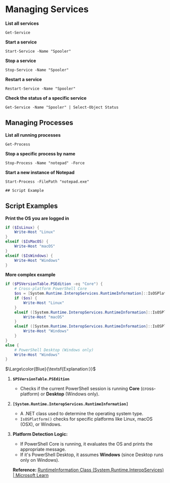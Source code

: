 # Managing Services 

**List all services**

    Get-Service

**Start a service**

    Start-Service -Name "Spooler"

**Stop a service**

    Stop-Service -Name "Spooler"

**Restart a service**

    Restart-Service -Name "Spooler"

**Check the status of a specific service**

    Get-Service -Name "Spooler" | Select-Object Status
## Managing Processes

**List all running processes**

    Get-Process

**Stop a specific process by name**

    Stop-Process -Name "notepad" -Force

**Start a new instance of Notepad**

    Start-Process -FilePath "notepad.exe"

    ## Script Example
## Script Examples
**Print the OS you are logged in**
```powershell
if ($IsLinux) {
    Write-Host "Linux"
}
elseif ($IsMacOS) {
    Write-Host "macOS"
}
elseif ($IsWindows) {
    Write-Host "Windows"
}
```
**More complex example**
```powershell
if ($PSVersionTable.PSEdition -eq "Core") {
    # Cross-platform PowerShell Core
    $os = [System.Runtime.InteropServices.RuntimeInformation]::IsOSPlatform([System.Runtime.InteropServices.OSPlatform]::Linux)
    if ($os) {
        Write-Host "Linux"
    }
    elseif ([System.Runtime.InteropServices.RuntimeInformation]::IsOSPlatform([System.Runtime.InteropServices.OSPlatform]::OSX)) {
        Write-Host "macOS"
    }
    elseif ([System.Runtime.InteropServices.RuntimeInformation]::IsOSPlatform([System.Runtime.InteropServices.OSPlatform]::Windows)) {
        Write-Host "Windows"
    }
}
else {
    # PowerShell Desktop (Windows only)
    Write-Host "Windows"
}

```
$\Large\color{Blue}{\textsf{Explanation:}}$

1.  **`$PSVersionTable.PSEdition`**
    
    -   Checks if the current PowerShell session is running **Core** (cross-platform) or **Desktop** (Windows only).
2.  **`[System.Runtime.InteropServices.RuntimeInformation]`**
    
    -   A .NET class used to determine the operating system type.
    -   `IsOSPlatform()` checks for specific platforms like Linux, macOS (OSX), or Windows.
3.  **Platform Detection Logic:**
    
    -   If PowerShell Core is running, it evaluates the OS and prints the appropriate message.
    -   If it's PowerShell Desktop, it assumes **Windows** (since Desktop runs only on Windows).
  
    **Reference:** [RuntimeInformation Class (System.Runtime.InteropServices) | Microsoft Learn](https://learn.microsoft.com/en-us/dotnet/api/system.runtime.interopservices.runtimeinformation?view=net-9.0)

